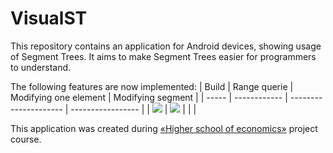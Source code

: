 # VisualST

This repository contains an application for Android devices, showing usage of Segment Trees. It aims to make Segment Trees easier for programmers to understand.

The following features are now implemented:
| Build | Range querie | Modifying one element | Modifying segment |
| ----- | ------------ | --------------------- | ----------------- |
| <img src="https://render.githubusercontent.com/render/math?math=O(n)"> | <img src="https://render.githubusercontent.com/render/math?math=O(\log n)"> |  | |

This application was created during
[&laquo;Higher school of economics&raquo;](https://www.hse.ru/ba/se/) project course.
